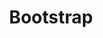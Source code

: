 ---
images:
- getbootstrap-icon.svg
- getbootstrap-ar21.svg
- getbootstrap-120x60.png
layout: default
logohandle: getbootstrap
sort: bootstrap
title: Bootstrap
website: http://getbootstrap.com/
---